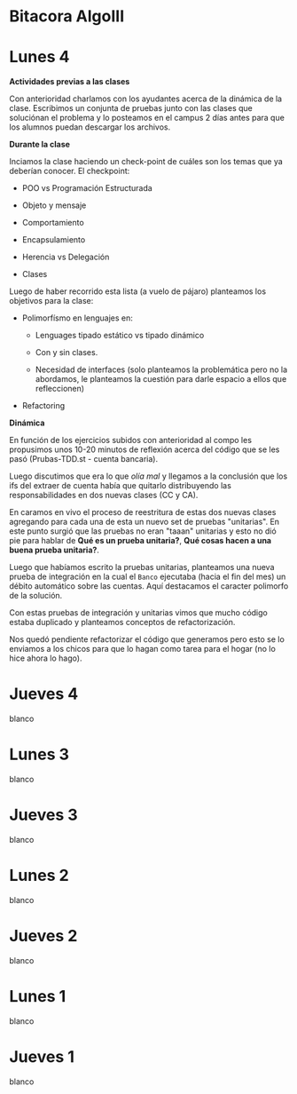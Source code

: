 # Bitacora AlgoIII

# Lunes 4

**Actividades previas a las clases**

Con anterioridad charlamos con los ayudantes acerca de la dinámica de la clase. Escribimos un conjunta de pruebas junto con las clases que soluciónan el problema y lo posteamos en el campus 2 días antes para que los alumnos puedan descargar los archivos.

**Durante la clase**

Inciamos la clase haciendo un check-point de cuáles son los temas que ya deberían conocer. El checkpoint:
 
- POO vs Programación Estructurada

- Objeto y mensaje

- Comportamiento

- Encapsulamiento

- Herencia vs Delegación

- Clases

Luego de haber recorrido esta lista (a vuelo de pájaro) planteamos los objetivos para la clase:

- Polimorfísmo en lenguajes en:

    - Lenguages tipado estático vs tipado dinámico
    
    - Con y sin clases.

    - Necesidad de interfaces (solo planteamos la problemática pero no la abordamos, le planteamos la cuestión para darle espacio a ellos que refleccionen)

- Refactoring

**Dinámica**

En función de los ejercicios subidos con anterioridad al compo les propusimos unos 10-20 minutos de reflexión acerca del código que se les pasó (Prubas-TDD.st - cuenta bancaria).

Luego discutimos que era lo que *olía mal* y llegamos a la conclusión que los ifs del extraer de cuenta había que quitarlo distribuyendo las responsabilidades en dos nuevas clases (CC y CA).

En caramos en vivo el proceso de reestritura de estas dos nuevas clases agregando para cada una de esta un nuevo set de pruebas "unitarias". En este punto surgió que las pruebas no eran "taaan" unitarias y esto no dió pie para hablar de **Qué es un prueba unitaria?**, **Qué cosas hacen a una buena prueba unitaria?**.

Luego que habíamos escrito la pruebas unitarias, planteamos una nueva prueba de integración en la cual el ```Banco``` ejecutaba (hacia el fin del mes) un débito automático sobre las cuentas. Aquí destacamos el caracter polimorfo de la solución.

Con estas pruebas de integración y unitarias vimos que mucho código estaba duplicado y planteamos conceptos de refactorización.

Nos quedó pendiente refactorizar el código que generamos pero esto se lo enviamos a los chicos para que lo hagan como tarea para el hogar (no lo hice ahora lo hago).


# Jueves 4

blanco 

# Lunes 3

blanco

# Jueves 3

blanco 

# Lunes 2

blanco

# Jueves 2

blanco 

# Lunes 1

blanco

# Jueves 1

blanco 

